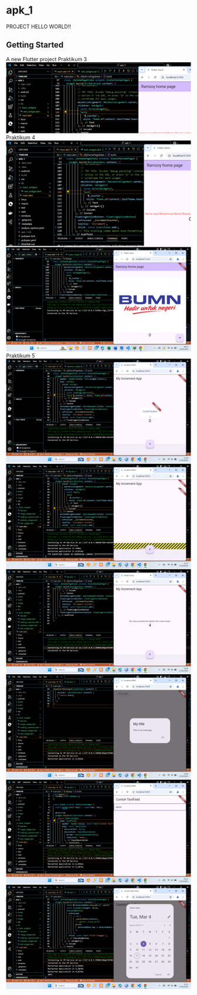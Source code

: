 # apk_1

PROJECT HELLO WORLD!!
## Getting Started

A new Flutter project
Praktikum 3
![Screnshoot Hello_Word](image/image1.png)
Praktikum 4
![Screnshoot Hello_Word](image/image2.png)
![Screnshoot Hello_Word](image/image3.png)
Praktikum 5
![Screnshoot Hello_Word](image/image4.png)
![Screnshoot Hello_Word](image/image5.png)
![Screnshoot Hello_Word](image/image6.png)
![Screnshoot Hello_Word](image/image7.png)
![Screnshoot Hello_Word](image/image8.png)
![Screnshoot Hello_Word](image/image9.png)
